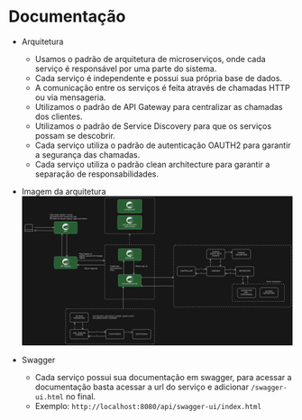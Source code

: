# Documentação

- Arquitetura
  - Usamos o padrão de arquitetura de microserviços, onde cada serviço é responsável por uma parte do sistema.
  - Cada serviço é independente e possui sua própria base de dados.
  - A comunicação entre os serviços é feita através de chamadas HTTP ou via mensageria.
  - Utilizamos o padrão de API Gateway para centralizar as chamadas dos clientes.
  - Utilizamos o padrão de Service Discovery para que os serviços possam se descobrir.
  - Cada serviço utiliza o padrão de autenticação OAUTH2 para garantir a segurança das chamadas.
  - Cada serviço utiliza o padrão clean architecture para garantir a separação de responsabilidades.


- Imagem da arquitetura
![Imagem da arquitetura](images/architecture.png)


- Swagger
  - Cada serviço possui sua documentação em swagger, para acessar a documentação basta acessar a url do serviço e adicionar `/swagger-ui.html` no final.
  - Exemplo: `http://localhost:8080/api/swagger-ui/index.html`